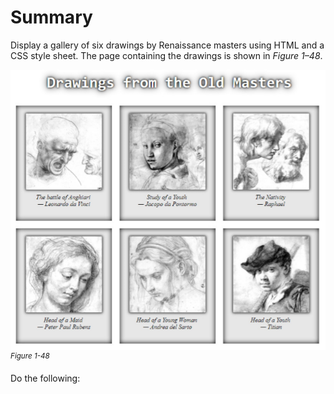 # Summary
Display a gallery of six drawings by Renaissance masters using HTML and a CSS style sheet. The page containing the drawings is shown in *Figure 1–48*.

![A page titled, Drawings from the Old Masters displays six drawings with their portraitist names as follows: The Battle of Anghiari by Leonardo da Vinci, Study of a Youth by Jacopo da Pontormo, The Nativity by Raphael, Head of a Maid by Peter Paul Rubens, Head of a Young Woman by Andrea del Sarto, and Head of a Youth by Titian.I5](../assets/Jav0gBthTYetDTGc4cCr.png)
<sup>*Figure 1-48*</sup>

Do the following:
